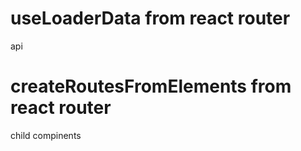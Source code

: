 # useLoaderData from react router

api

# createRoutesFromElements from react router

child compinents
